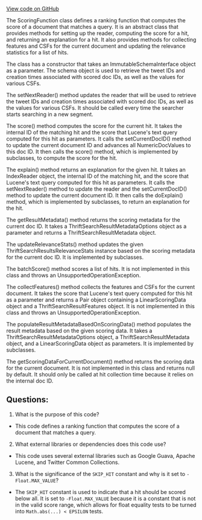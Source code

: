 [View code on GitHub](https://github.com/misbahsy/the-algorithm/src/java/com/twitter/search/earlybird/search/relevance/scoring/ScoringFunction.java)

The ScoringFunction class defines a ranking function that computes the score of a document that matches a query. It is an abstract class that provides methods for setting up the reader, computing the score for a hit, and returning an explanation for a hit. It also provides methods for collecting features and CSFs for the current document and updating the relevance statistics for a list of hits.

The class has a constructor that takes an ImmutableSchemaInterface object as a parameter. The schema object is used to retrieve the tweet IDs and creation times associated with scored doc IDs, as well as the values for various CSFs.

The setNextReader() method updates the reader that will be used to retrieve the tweet IDs and creation times associated with scored doc IDs, as well as the values for various CSFs. It should be called every time the searcher starts searching in a new segment.

The score() method computes the score for the current hit. It takes the internal ID of the matching hit and the score that Lucene's text query computed for this hit as parameters. It calls the setCurrentDocID() method to update the current document ID and advances all NumericDocValues to this doc ID. It then calls the score() method, which is implemented by subclasses, to compute the score for the hit.

The explain() method returns an explanation for the given hit. It takes an IndexReader object, the internal ID of the matching hit, and the score that Lucene's text query computed for this hit as parameters. It calls the setNextReader() method to update the reader and the setCurrentDocID() method to update the current document ID. It then calls the doExplain() method, which is implemented by subclasses, to return an explanation for the hit.

The getResultMetadata() method returns the scoring metadata for the current doc ID. It takes a ThriftSearchResultMetadataOptions object as a parameter and returns a ThriftSearchResultMetadata object.

The updateRelevanceStats() method updates the given ThriftSearchResultsRelevanceStats instance based on the scoring metadata for the current doc ID. It is implemented by subclasses.

The batchScore() method scores a list of hits. It is not implemented in this class and throws an UnsupportedOperationException.

The collectFeatures() method collects the features and CSFs for the current document. It takes the score that Lucene's text query computed for this hit as a parameter and returns a Pair object containing a LinearScoringData object and a ThriftSearchResultFeatures object. It is not implemented in this class and throws an UnsupportedOperationException.

The populateResultMetadataBasedOnScoringData() method populates the result metadata based on the given scoring data. It takes a ThriftSearchResultMetadataOptions object, a ThriftSearchResultMetadata object, and a LinearScoringData object as parameters. It is implemented by subclasses.

The getScoringDataForCurrentDocument() method returns the scoring data for the current document. It is not implemented in this class and returns null by default. It should only be called at hit collection time because it relies on the internal doc ID.
## Questions: 
 1. What is the purpose of this code?
- This code defines a ranking function that computes the score of a document that matches a query.

2. What external libraries or dependencies does this code use?
- This code uses several external libraries such as Google Guava, Apache Lucene, and Twitter Common Collections.

3. What is the significance of the `SKIP_HIT` constant and why is it set to `-Float.MAX_VALUE`?
- The `SKIP_HIT` constant is used to indicate that a hit should be scored below all. It is set to `-Float.MAX_VALUE` because it is a constant that is not in the valid score range, which allows for float equality tests to be turned into `Math.abs(...) < EPSILON` tests.